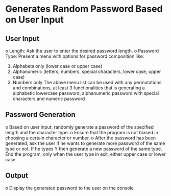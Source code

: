 # Generates Random Password Based on User Input

## User Input 
o Length: Ask the user to enter the desired password length. 
o Password Type: Present a menu with options for password composition like: 
1. Alphabets only (lower case or upper case) 
2. Alphanumeric (letters, numbers, special characters, lower case, upper case) 
3. Numbers only 
The above menu list can be used with any permutations and combinations, at least 3 functionalities that is generating a alphabetic lowercase password, alphanumeric password with special characters and numeric 
password

## Password Generation 
o Based on user input, randomly generate a password of the specified length and the character type. 
o Ensure that the program is not biased in choosing a certain character or number. 
o After the password has been generated, ask the user if he wants to generate more password of the same type or not. If he types Y then generate a new password of the same type. End the program, only when the user type in exit, either upper case or lower case. 

## Output
o Display the generated password to the user on the console
